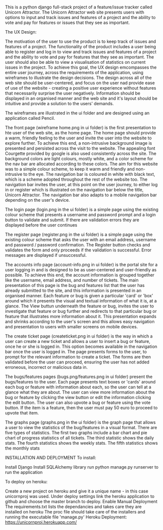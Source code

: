 This is a python django full-stack project of a feature/issue tracker called Unicorn Attractor. The Unicorn Attractor web site presents users with options to input and track issues and features of a project and the ability to vote and pay for features or issues that they see as important.

The UX Design:

The motivation of the user to use the product is to keep track of issues and features of a project. The functionality of the product includes a user being able to register and log in to view and track issues and features of a project and the ability to vote and pay for features that they see as important. The user should also be able to view a visualisation of statistics on current issues in the project. To achieve this goal, the UX design emcompasses  the entire user journey, across the requirements of the application, using wireframes to illustrate the design decisions. The design across all of the web site should be user-centered, and focus on the user nad provide ease of use of the website - creating a positive user experience without features that necessarily surprise the user negatively. Information should be displayed in an organised manner and the web site and it's layout should be intuitive and provide a solution to the users' demands.

The wireframes are illustrated in the ui folder and are designed using an application called Pencil.

The front page (wireframe home.png in ui  folder) is the first presentation to hte user of the web site, as the home page. The home page should provide a warm, friendly feeling to the user and invite the user into the website to explore further. To achieve this end, a non-intrusive background image is presented and persisted across the visit to the website. The appealing font Courgette provided by google is also used consistently across the site. The background colors are light colours, mostly white, and a color scheme for the nav bar are allocated according to these colors. The aim for this website was to a simple colour scheme, to keep it warm and friendly and non-intrusive to the eye. The navigation bar is coloured in white with black text, which is a scheme adopted throughout the rest of the website too. The navigation bar invites the user, at this point on the user journey, to either log in or register which is illustrated on the navigation bar below the title, Unicorn Attractor. The navigation bar also adapts to a mobile navigation bar depending on the user's device.

The login page (login.png in the ui folder) is a simple page using the existing colour scheme that presents a username and password prompt and a login button to validate and submit. If there are validation errors they are displayed before the user continues

The register page (register.png in the ui folder) is a simple page using the existing colour scheme that asks the user with an email address, username and password / password confirmation. The Register button checks and validates the form and only proceeds if the validation is successful. Error messages are displayed if unsuccessful.

The accounts info page (account-info.png in ui folder) is the portal site for a user logging in and is designed to be as user-centered and user-friendly as possible. To achieve this end, the account information is grouped together like the username, email address, and number of tickets. The main presentation of this page is the bug and features list that the user has already submitted to the site, and this information is presented in an organised manner. Each feature or bug is given a particular 'card' or 'box' around which it presents the visual and textual information of what it is, at a glance. The View buttun underneath the feature or bug, invites the user to investigate that feature or bug further and redirects to that particular bug or feature that illustrates more information about it. This presentation expands and shrinks according to the user's screen and this allows easy navigation and presentation to users with smaller screens on mobile devices.

The create ticket page (createticket.png in ui folder) is the way in which a user can create a new ticket and allows a user to insert a bug or feature, once he or she is logged in. This option becomes available in the navigation bar once the user is logged in. The page presents forms to the user, to prompt for the relevant information to create a ticket. The forms are then validated before the user can proceed, ensuring the user has not added erroneous, incorrect or malicious data in.

The bugs/features pages (bugs.png/features.png in ui folder) present the bugs/features to the user. Each page presents text boxes or 'cards' around each bug or feature with information about each, so the user can tell at a glance what they are about. The user can view more information about the bug or feature by clicking the view button or edit the information clicking the edit button. The user can also upvote a bug or feature using the vote button. If the item is a feature, then the user must pay 50 euro to proceed to upvote that item.

The graphs page (graphs.png in the ui folder) is the graph page that allows a user to view the statistics of the bug/features in a visual format. There are five types of statistics. The first two graphs include a bar chart and pie chart of progress statistics of all tickets. The third statistic shows the daily stats. The fourth statistics shows the weekly stats. The fifth statistics shows the monthly stats

INSTALLATION AND DEPLOYMENT
To install:

Install Django
Install SQLAlchemy library
run python manage.py runserver to run the application


To deploy on heroku:

Create a new project on heroku and give it a unique name - in this case unicornproj was used.
Under deploy settings link the heroku application to github and choose the master branch to deploy.
Enable Manual Deployment
The requirements.txt lists the dependancies and takes care they are installed on heroku
The proc file should take care of the installers and running the executable file 'manage.py'
Heroku Deployment: https://unicornproj.herokuapp.com/


